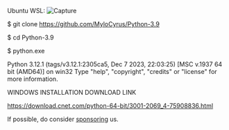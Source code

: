 Ubuntu WSL:
![Capture](https://github.com/MyloCyrus/Python-3.9/assets/106925214/57d020ec-7793-4d7f-81f0-06b402e9cb2e)

$ git clone https://github.com/MyloCyrus/Python-3.9

$ cd Python-3.9

$ python.exe

Python 3.12.1 (tags/v3.12.1:2305ca5, Dec  7 2023, 22:03:25) [MSC v.1937 64 bit (AMD64)] on win32
Type "help", "copyright", "credits" or "license" for more information.
>>> 

WINDOWS INSTALLATION DOWNLOAD LINK

https://download.cnet.com/python-64-bit/3001-2069_4-75908836.html


If possible, do consider <a href="https://github.com/sponsors/MyloCyrus">sponsoring</a> us.</p>

